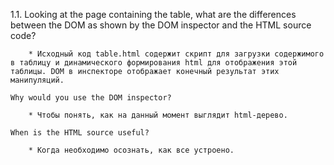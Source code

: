 1.1. Looking at the page containing the table, what are the differences between the DOM as shown by the DOM inspector and the HTML source code?

		* Исходный код table.html содержит скрипт для загрузки содержимого в таблицу и динамического формирования html для отображения этой таблицы. DOM в инспекторе отображает конечный результат этих манипуляций.

	Why would you use the DOM inspector? 

		* Чтобы понять, как на данный момент выглядит html-дерево. 
 		
	When is the HTML source useful?

		* Когда необходимо осознать, как все устроено.
